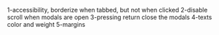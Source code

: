 1-accessibility, borderize when tabbed, but not when clicked
2-disable scroll when modals are open
3-pressing return close the modals
4-texts color and weight
5-margins